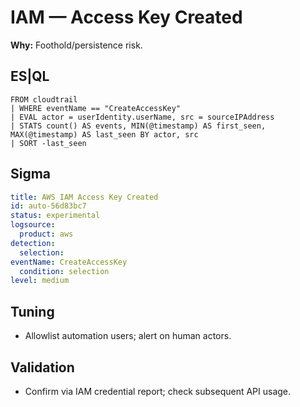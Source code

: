# IAM — Access Key Created
**Why:** Foothold/persistence risk.

## ES|QL
```esql
FROM cloudtrail
| WHERE eventName == "CreateAccessKey"
| EVAL actor = userIdentity.userName, src = sourceIPAddress
| STATS count() AS events, MIN(@timestamp) AS first_seen, MAX(@timestamp) AS last_seen BY actor, src
| SORT -last_seen
```

## Sigma
```yaml
title: AWS IAM Access Key Created
id: auto-56d83bc7
status: experimental
logsource:
  product: aws
detection:
  selection:
eventName: CreateAccessKey
  condition: selection
level: medium
```

## Tuning
- Allowlist automation users; alert on human actors.

## Validation
- Confirm via IAM credential report; check subsequent API usage.
